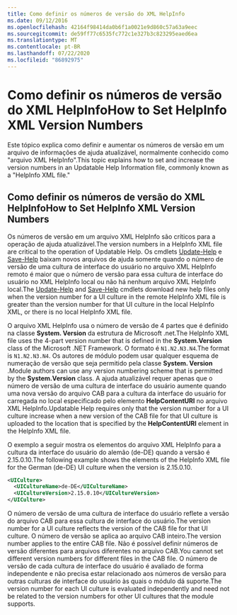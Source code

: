 ```yaml
---
title: Como definir os números de versão do XML HelpInfo
ms.date: 09/12/2016
ms.openlocfilehash: 42164f98414da0b6f1a0021e9d860c57a63a9eec
ms.sourcegitcommit: de59ff77c6535fc772c1e327b3c823295eaed6ea
ms.translationtype: MT
ms.contentlocale: pt-BR
ms.lasthandoff: 07/22/2020
ms.locfileid: "86892975"
---
```

# <a name="how-to-set-helpinfo-xml-version-numbers"></a><span data-ttu-id="c9646-102">Como definir os números de versão do XML HelpInfo</span><span class="sxs-lookup"><span data-stu-id="c9646-102">How to Set HelpInfo XML Version Numbers</span></span>

<span data-ttu-id="c9646-103">Este tópico explica como definir e aumentar os números de versão em um arquivo de informações de ajuda atualizável, normalmente conhecido como "arquivo XML HelpInfo".</span><span class="sxs-lookup"><span data-stu-id="c9646-103">This topic explains how to set and increase the version numbers in an Updatable Help Information file, commonly known as a "HelpInfo XML file."</span></span>

## <a name="how-to-set-helpinfo-xml-version-numbers"></a><span data-ttu-id="c9646-104">Como definir os números de versão do XML HelpInfo</span><span class="sxs-lookup"><span data-stu-id="c9646-104">How to Set HelpInfo XML Version Numbers</span></span>

<span data-ttu-id="c9646-105">Os números de versão em um arquivo XML HelpInfo são críticos para a operação de ajuda atualizável.</span><span class="sxs-lookup"><span data-stu-id="c9646-105">The version numbers in a HelpInfo XML file are critical to the operation of Updatable Help.</span></span> <span data-ttu-id="c9646-106">Os cmdlets [Update-Help](/powershell/module/Microsoft.PowerShell.Core/Update-Help) e [Save-Help](/powershell/module/Microsoft.PowerShell.Core/Save-Help) baixam novos arquivos de ajuda somente quando o número de versão de uma cultura de interface do usuário no arquivo XML HelpInfo remoto é maior que o número de versão para essa cultura de interface do usuário no XML HelpInfo local ou não há nenhum arquivo XML HelpInfo local.</span><span class="sxs-lookup"><span data-stu-id="c9646-106">The [Update-Help](/powershell/module/Microsoft.PowerShell.Core/Update-Help) and [Save-Help](/powershell/module/Microsoft.PowerShell.Core/Save-Help) cmdlets download new help files only when the version number for a UI culture in the remote HelpInfo XML file is greater than the version number for that UI culture in the local HelpInfo XML, or there is no local HelpInfo XML file.</span></span>

<span data-ttu-id="c9646-107">O arquivo XML HelpInfo usa o número de versão de 4 partes que é definido na classe **System. Version** da estrutura de Microsoft .net.</span><span class="sxs-lookup"><span data-stu-id="c9646-107">The HelpInfo XML file uses the 4-part version number that is defined in the **System.Version** class of the Microsoft .NET Framework.</span></span> <span data-ttu-id="c9646-108">O formato é `N1.N2.N3.N4`.</span><span class="sxs-lookup"><span data-stu-id="c9646-108">The format is `N1.N2.N3.N4`.</span></span> <span data-ttu-id="c9646-109">Os autores de módulo podem usar qualquer esquema de numeração de versão que seja permitido pela classe **System. Version** .</span><span class="sxs-lookup"><span data-stu-id="c9646-109">Module authors can use any version numbering scheme that is permitted by the **System.Version** class.</span></span> <span data-ttu-id="c9646-110">A ajuda atualizável requer apenas que o número de versão de uma cultura de interface do usuário aumente quando uma nova versão do arquivo CAB para a cultura da interface do usuário for carregada no local especificado pelo elemento **HelpContentURI** no arquivo XML HelpInfo.</span><span class="sxs-lookup"><span data-stu-id="c9646-110">Updatable Help requires only that the version number for a UI culture increase when a new version of the CAB file for that UI culture is uploaded to the location that is specified by the **HelpContentURI** element in the HelpInfo XML file.</span></span>

<span data-ttu-id="c9646-111">O exemplo a seguir mostra os elementos do arquivo XML HelpInfo para a cultura da interface do usuário do alemão (de-DE) quando a versão é 2.15.0.10.</span><span class="sxs-lookup"><span data-stu-id="c9646-111">The following example shows the elements of the HelpInfo XML file for the German (de-DE) UI culture when the version is 2.15.0.10.</span></span>

```xml
<UICulture>
  <UICultureName>de-DE</UICultureName>
  <UICultureVersion>2.15.0.10</UICultureVersion>
</UICulture>
```

<span data-ttu-id="c9646-112">O número de versão de uma cultura de interface do usuário reflete a versão do arquivo CAB para essa cultura de interface do usuário.</span><span class="sxs-lookup"><span data-stu-id="c9646-112">The version number for a UI culture reflects the version of the CAB file for that UI culture.</span></span> <span data-ttu-id="c9646-113">O número de versão se aplica ao arquivo CAB inteiro.</span><span class="sxs-lookup"><span data-stu-id="c9646-113">The version number applies to the entire CAB file.</span></span> <span data-ttu-id="c9646-114">Não é possível definir números de versão diferentes para arquivos diferentes no arquivo CAB.</span><span class="sxs-lookup"><span data-stu-id="c9646-114">You cannot set different version numbers for different files in the CAB file.</span></span> <span data-ttu-id="c9646-115">O número de versão de cada cultura de interface do usuário é avaliado de forma independente e não precisa estar relacionado aos números de versão para outras culturas de interface do usuário às quais o módulo dá suporte.</span><span class="sxs-lookup"><span data-stu-id="c9646-115">The version number for each UI culture is evaluated independently and need not be related to the version numbers for other UI cultures that the module supports.</span></span>
